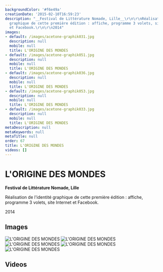 ```yaml
---
backgroundColor: '#f6e49a'
creationDate: '2015-02-10T16:59:23'
description: "__Festival de Littérature Nomade, Lille__\r\n\r\nRéalisation de l'identité
  graphique de cette première édition : affiche, programme 3 volets, site Internet
  et Facebook.\r\n\r\n2014"
images:
- default: /images/acetone-graphik031.jpg
  description: null
  mobile: null
  title: L'ORIGINE DES MONDES
- default: /images/acetone-graphik051.jpg
  description: null
  mobile: null
  title: L'ORIGINE DES MONDES
- default: /images/acetone-graphik036.jpg
  description: null
  mobile: null
  title: L'ORIGINE DES MONDES
- default: /images/acetone-graphik053.jpg
  description: null
  mobile: null
  title: L'ORIGINE DES MONDES
- default: /images/acetone-graphik033.jpg
  description: null
  mobile: null
  title: L'ORIGINE DES MONDES
metaDescription: null
metaKeywords: null
metaTitle: null
order: 67
title: L'ORIGINE DES MONDES
videos: []
---
```


# L'ORIGINE DES MONDES

__Festival de Littérature Nomade, Lille__

Réalisation de l'identité graphique de cette première édition : affiche, programme 3 volets, site Internet et Facebook.

2014

## Images

![L'ORIGINE DES MONDES](/images/acetone-graphik031.jpg)
![L'ORIGINE DES MONDES](/images/acetone-graphik051.jpg)
![L'ORIGINE DES MONDES](/images/acetone-graphik036.jpg)
![L'ORIGINE DES MONDES](/images/acetone-graphik053.jpg)
![L'ORIGINE DES MONDES](/images/acetone-graphik033.jpg)

## Videos